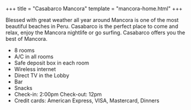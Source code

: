 +++
title = "Casabarco Mancora"
template = "mancora-home.html"
+++

Blessed with great weather all year around Mancora is one of the most beautiful beaches in Peru. Casabarco is the perfect place to come and relax, enjoy the Mancora nightlife or go surfing. Casabarco offers you the best of Mancora.

- 8 rooms
- A/C in all rooms
- Safe deposit box in each room
- Wireless internet
- Direct TV in the Lobby
- Bar
- Snacks
- Check-in: 2:00pm Check-out: 12pm
- Credit cards: American Express, VISA, Mastercard, Dinners